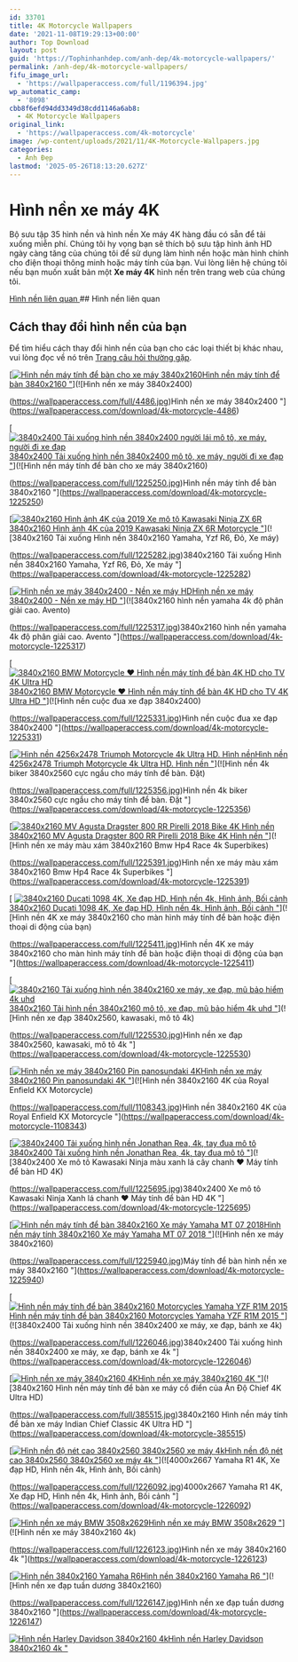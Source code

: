 ```yaml
---
id: 33701
title: 4K Motorcycle Wallpapers
date: '2021-11-08T19:29:13+00:00'
author: Top Download
layout: post
guid: 'https://Tophinhanhdep.com/anh-dep/4k-motorcycle-wallpapers/'
permalink: /anh-dep/4k-motorcycle-wallpapers/
fifu_image_url:
  - 'https://wallpaperaccess.com/full/1196394.jpg'
wp_automatic_camp:
  - '8098'
cbb8f6efd94dd3349d38cdd1146a6ab8:
  - 4K Motorcycle Wallpapers
original_link:
  - 'https://wallpaperaccess.com/4k-motorcycle'
image: /wp-content/uploads/2021/11/4K-Motorcycle-Wallpapers.jpg
categories:
  - Ảnh Đẹp
lastmod: '2025-05-26T18:13:20.627Z'
---
```

# Hình nền xe máy 4K

Bộ sưu tập 35 hình nền và hình nền Xe máy 4K hàng đầu có sẵn để tải xuống miễn phí. Chúng tôi hy vọng bạn sẽ thích bộ sưu tập hình ảnh HD ngày càng tăng của chúng tôi để sử dụng làm hình nền hoặc màn hình chính cho điện thoại thông minh hoặc máy tính của bạn. Vui lòng liên hệ chúng tôi nếu bạn muốn xuất bản một **Xe máy 4K** hình nền trên trang web của chúng tôi.

[Hình nền liên quan ](#related) ## Hình nền liên quan

## Cách thay đổi hình nền của bạn

Để tìm hiểu cách thay đổi hình nền của bạn cho các loại thiết bị khác nhau, vui lòng đọc về nó trên [Trang câu hỏi thường gặp](https://tophinhanhdep.com/faq/).

  
[[![Hình nền máy tính để bàn cho xe máy 3840x2160](https://wallpaperaccess.com/full/1196394.jpg)Hình nền máy tính để bàn 3840x2160 "](https://wallpaperaccess.com/download/4k-motorcycle-1196394)](![Hình nền xe máy 3840x2400)

(https://wallpaperaccess.com/full/4486.jpg)Hình nền xe máy 3840x2400 "](https://wallpaperaccess.com/download/4k-motorcycle-4486)

[[![3840x2400 Tải xuống hình nền 3840x2400 người lái mô tô, xe máy, người đi xe đạp](https://wallpaperaccess.com/full/1225245.jpg)3840x2400 Tải xuống hình nền 3840x2400 mô tô, xe máy, người đi xe đạp "](https://wallpaperaccess.com/download/4k-motorcycle-1225245)](![Hình nền máy tính để bàn cho xe máy 3840x2160)

(https://wallpaperaccess.com/full/1225250.jpg)Hình nền máy tính để bàn 3840x2160 "](https://wallpaperaccess.com/download/4k-motorcycle-1225250)

[[![3840x2160 Hình ảnh 4K của 2019 Xe mô tô Kawasaki Ninja ZX 6R](https://wallpaperaccess.com/full/982809.jpg)3840x2160 Hình ảnh 4K của 2019 Kawasaki Ninja ZX 6R Motorcycle "](https://wallpaperaccess.com/download/4k-motorcycle-982809)](![3840x2160 Tải xuống Hình nền 3840x2160 Yamaha, Yzf R6, Đỏ, Xe máy)

(https://wallpaperaccess.com/full/1225282.jpg)3840x2160 Tải xuống Hình nền 3840x2160 Yamaha, Yzf R6, Đỏ, Xe máy "](https://wallpaperaccess.com/download/4k-motorcycle-1225282)

[[![Hình nền xe máy 3840x2400 - Nền xe máy HD](https://wallpaperaccess.com/full/1225296.jpg)Hình nền xe máy 3840x2400 - Nền xe máy HD "](https://wallpaperaccess.com/download/4k-motorcycle-1225296)](![3840x2160 hình nền yamaha 4k độ phân giải cao.  Avento)

(https://wallpaperaccess.com/full/1225317.jpg)3840x2160 hình nền yamaha 4k độ phân giải cao. Avento "](https://wallpaperaccess.com/download/4k-motorcycle-1225317)

[[![3840x2160 BMW Motorcycle ❤ Hình nền máy tính để bàn 4K HD cho TV 4K Ultra HD](https://wallpaperaccess.com/full/319038.jpg)3840x2160 BMW Motorcycle ❤ Hình nền máy tính để bàn 4K HD cho TV 4K Ultra HD "](https://wallpaperaccess.com/download/4k-motorcycle-319038)](![Hình nền cuộc đua xe đạp 3840x2400)

(https://wallpaperaccess.com/full/1225331.jpg)Hình nền cuộc đua xe đạp 3840x2400 "](https://wallpaperaccess.com/download/4k-motorcycle-1225331)

[[![Hình nền 4256x2478 Triumph Motorcycle 4k Ultra HD.  Hình nền](https://wallpaperaccess.com/full/531203.jpg)Hình nền 4256x2478 Triumph Motorcycle 4k Ultra HD. Hình nền "](https://wallpaperaccess.com/download/4k-motorcycle-531203)](![Hình nền 4k biker 3840x2560 cực ngầu cho máy tính để bàn.  Đặt)

(https://wallpaperaccess.com/full/1225356.jpg)Hình nền 4k biker 3840x2560 cực ngầu cho máy tính để bàn. Đặt "](https://wallpaperaccess.com/download/4k-motorcycle-1225356)

[[![3840x2160 MV Agusta Dragster 800 RR Pirelli 2018 Bike 4K Hình nền](https://wallpaperaccess.com/full/1225373.jpg)3840x2160 MV Agusta Dragster 800 RR Pirelli 2018 Bike 4K Hình nền "](https://wallpaperaccess.com/download/4k-motorcycle-1225373)](![Hình nền xe máy màu xám 3840x2160 Bmw Hp4 Race 4k Superbikes)

(https://wallpaperaccess.com/full/1225391.jpg)Hình nền xe máy màu xám 3840x2160 Bmw Hp4 Race 4k Superbikes "](https://wallpaperaccess.com/download/4k-motorcycle-1225391)

[ [![3840x2160 Ducati 1098 4K, Xe đạp HD, Hình nền 4k, Hình ảnh, Bối cảnh](https://wallpaperaccess.com/full/226917.jpg)3840x2160 Ducati 1098 4K, Xe đạp HD, Hình nền 4k, Hình ảnh, Bối cảnh "](https://wallpaperaccess.com/download/4k-motorcycle-226917)](![Hình nền 4K xe máy 3840x2160 cho màn hình máy tính để bàn hoặc điện thoại di động của bạn)

(https://wallpaperaccess.com/full/1225411.jpg)Hình nền 4K xe máy 3840x2160 cho màn hình máy tính để bàn hoặc điện thoại di động của bạn "](https://wallpaperaccess.com/download/4k-motorcycle-1225411)

[[![3840x2160 Tải xuống hình nền 3840x2160 xe máy, xe đạp, mũ bảo hiểm 4k uhd](https://wallpaperaccess.com/full/1225451.jpg)3840x2160 Tải hình nền 3840x2160 mô tô, xe đạp, mũ bảo hiểm 4k uhd "](https://wallpaperaccess.com/download/4k-motorcycle-1225451)](![Hình nền xe đạp 3840x2560, kawasaki, mô tô 4k)

(https://wallpaperaccess.com/full/1225530.jpg)Hình nền xe đạp 3840x2560, kawasaki, mô tô 4k "](https://wallpaperaccess.com/download/4k-motorcycle-1225530)

[[![Hình nền xe máy 3840x2160 Pin panosundaki 4K](https://wallpaperaccess.com/full/1225546.jpg)Hình nền xe máy 3840x2160 Pin panosundaki 4K "](https://wallpaperaccess.com/download/4k-motorcycle-1225546)](![Hình nền 3840x2160 4K của Royal Enfield KX Motorcycle)

(https://wallpaperaccess.com/full/1108343.jpg)Hình nền 3840x2160 4K của Royal Enfield KX Motorcycle "](https://wallpaperaccess.com/download/4k-motorcycle-1108343)

[[![3840x2400 Tải xuống hình nền Jonathan Rea, 4k, tay đua mô tô](https://wallpaperaccess.com/full/1225589.jpg)3840x2400 Tải xuống hình nền Jonathan Rea, 4k, tay đua mô tô "](https://wallpaperaccess.com/download/4k-motorcycle-1225589)](![3840x2400 Xe mô tô Kawasaki Ninja màu xanh lá cây chanh ❤ Máy tính để bàn HD 4K)

(https://wallpaperaccess.com/full/1225695.jpg)3840x2400 Xe mô tô Kawasaki Ninja Xanh lá chanh ❤ Máy tính để bàn HD 4K "](https://wallpaperaccess.com/download/4k-motorcycle-1225695)

[[![Hình nền máy tính để bàn 3840x2160 Xe máy Yamaha MT 07 2018](https://wallpaperaccess.com/full/1225830.jpg)Hình nền máy tính 3840x2160 Xe máy Yamaha MT 07 2018 "](https://wallpaperaccess.com/download/4k-motorcycle-1225830)](![Hình nền xe máy 3840x2160)

(https://wallpaperaccess.com/full/1225940.jpg)Máy tính để bàn hình nền xe máy 3840x2160 "](https://wallpaperaccess.com/download/4k-motorcycle-1225940)

[[![Hình nền máy tính để bàn 3840x2160 Motorcycles Yamaha YZF R1M 2015](https://wallpaperaccess.com/full/1225970.jpg)Hình nền máy tính để bàn 3840x2160 Motorcycles Yamaha YZF R1M 2015 "](https://wallpaperaccess.com/download/4k-motorcycle-1225970)](![3840x2400 Tải xuống hình nền 3840x2400 xe máy, xe đạp, bánh xe 4k)

(https://wallpaperaccess.com/full/1226046.jpg)3840x2400 Tải xuống hình nền 3840x2400 xe máy, xe đạp, bánh xe 4k "](https://wallpaperaccess.com/download/4k-motorcycle-1226046)

[[![Hình nền xe máy 3840x2160 4K](https://wallpaperaccess.com/full/1226071.jpg)Hình nền xe máy 3840x2160 4K "](https://wallpaperaccess.com/download/4k-motorcycle-1226071)](![3840x2160 Hình nền máy tính để bàn xe máy cổ điển của Ấn Độ Chief 4K Ultra HD)

(https://wallpaperaccess.com/full/385515.jpg)3840x2160 Hình nền máy tính để bàn xe máy Indian Chief Classic 4K Ultra HD "](https://wallpaperaccess.com/download/4k-motorcycle-385515)

[[![Hình nền độ nét cao 3840x2560 3840x2560 xe máy 4k](https://wallpaperaccess.com/full/1226079.jpg)Hình nền độ nét cao 3840x2560 3840x2560 xe máy 4k "](https://wallpaperaccess.com/download/4k-motorcycle-1226079)](![4000x2667 Yamaha R1 4K, Xe đạp HD, Hình nền 4k, Hình ảnh, Bối cảnh)

(https://wallpaperaccess.com/full/1226092.jpg)4000x2667 Yamaha R1 4K, Xe đạp HD, Hình nền 4k, Hình ảnh, Bối cảnh "](https://wallpaperaccess.com/download/4k-motorcycle-1226092)

[[![Hình nền xe máy BMW 3508x2629](https://wallpaperaccess.com/full/1226101.jpg)Hình nền xe máy BMW 3508x2629 "](https://wallpaperaccess.com/download/4k-motorcycle-1226101)](![Hình nền xe máy 3840x2160 4k)

(https://wallpaperaccess.com/full/1226123.jpg)Hình nền xe máy 3840x2160 4k "](https://wallpaperaccess.com/download/4k-motorcycle-1226123)

[[![Hình nền 3840x2160 Yamaha R6](https://wallpaperaccess.com/full/1226139.jpg)Hình nền 3840x2160 Yamaha R6 "](https://wallpaperaccess.com/download/4k-motorcycle-1226139)](![Hình nền xe đạp tuần dương 3840x2160)

(https://wallpaperaccess.com/full/1226147.jpg)Hình nền xe đạp tuần dương 3840x2160 "](https://wallpaperaccess.com/download/4k-motorcycle-1226147)

[ ![Hình nền Harley Davidson 3840x2160 4k](https://wallpaperaccess.com/full/1226148.jpg)Hình nền Harley Davidson 3840x2160 4k "](https://wallpaperaccess.com/download/4k-motorcycle-1226148)
